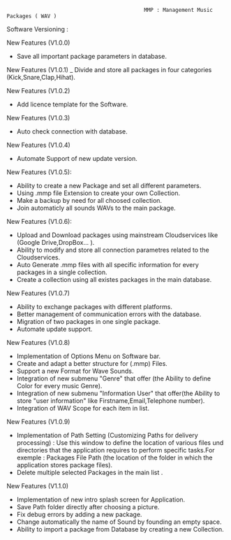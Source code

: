                                                 MMP : Management Music Packages ( WAV )

Software Versioning :

New Features (V1.0.0)
- Save all important package parameters in database.

New Features (V1.0.1)
_ Divide and store all packages in four categories (Kick,Snare,Clap,Hihat). 

New Features (V1.0.2)
- Add licence template for the Software.

New Features (V1.0.3)
- Auto check connection with database.

New Features (V1.0.4)
- Automate Support of new update version.
 
New Features (V1.0.5): 
- Ability to create a new Package and set all different parameters.
- Using .mmp file  Extension to create your own Collection.
- Make a backup by need for all choosed collection.
- Join automaticly all sounds WAVs to the main package.
 
New Features (V1.0.6):
- Upload and Download packages using mainstream Cloudservices like (Google Drive,DropBox... ).
- Ability to modify and store all connection parametres related to the Cloudservices.
- Auto Generate .mmp files with all specific information for every packages in a single collection.
- Create a collection using all existes packages in the main database.

New Features (V1.0.7)
- Ability to exchange packages with different platforms.
- Better management of communication errors with the database.
- Migration  of two packages in one single package.
- Automate update support.

New Features (V1.0.8)
- Implementation of Options Menu on Software bar.
- Create and adapt a better structure for (.mmp) Files.
- Support a new Format for Wave Sounds.
- Integration of new submenu "Genre" that offer (the Ability to define Color for every music Genre).
- Integration of new submenu "Information User" that offer(the Ability to store "user information" like  Firstname,Email,Telephone number).
- Integration of WAV Scope for each item in list.

New Features (V1.0.9)
- Implementation of Path Setting (Customizing Paths for delivery processing) : 
Use this window to define the location of various files und directories that the application requires to perform specific tasks.For exemple : Packages File Path (the location of the folder in which the application stores package files).
- Delete multiple selected Packages in the main list .

New Features (V1.1.0)
- Implementation of new intro splash screen for Application.
- Save Path folder directly after choosing a picture.
- Fix debug errors by adding a new package.
- Change automatically the name of Sound by founding an empty space.
- Ability to import a package from Database by creating a new Collection.




